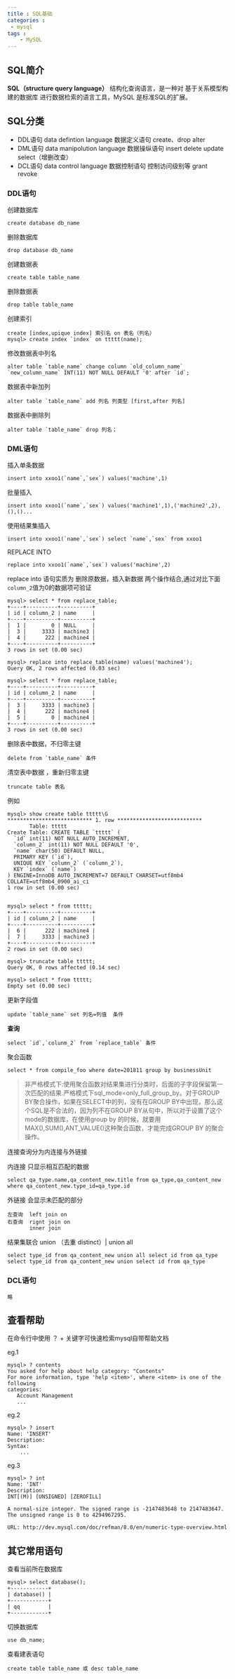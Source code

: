 ```yaml
---
title : SQL基础
categories : 
 - mysql 
tags :
	- MySQL
---
```



## SQL简介

**SQL（structure query language）** 结构化查询语言，是一种对 基于关系模型构建的数据库 进行数据检索的语言工具，MySQL 是标准SQL的扩展。

## SQL分类

- DDL语句 data defintion language 数据定义语句 create、drop alter
- DML语句 data manipolution language 数据操纵语句 insert delete update select（增删改查）
- DCL语句 data control language  数据控制语句 控制访问级别等 grant revoke

### DDL语句

创建数据库

	create database db_name

删除数据库

	drop database db_name

创建数据表

	create table table_name

删除数据表

	drop table table_name

创建索引

	create [index,upique index] 索引名 on 表名（列名）
	mysql> create index `index` on ttttt(name);

修改数据表中列名

	alter table `table_name` change column `old_column_name` `new_column_name` INT(11) NOT NULL DEFAULT '0' after `id`;

数据表中新加列

	alter table `table_name` add 列名 列类型 [first,after 列名]

数据表中删除列

	alter table `table_name` drop 列名；

### DML语句

插入单条数据

	insert into xxoo1(`name`,`sex`) values('machine',1)

批量插入

	insert into xxoo1(`name`,`sex`) values('machine1',1),('machine2',2),(),()...

使用结果集插入

	insert into xxoo1(`name`,`sex`) select `name`,`sex` from xxoo1

REPLACE INTO

	replace into xxoo1(`name`,`sex`) values('machine',2)

replace into 语句实质为 删除原数据，插入新数据 两个操作结合,通过对比下面`column_2`值为0的数据项可验证

	mysql> select * from replace_table;
	+----+----------+----------+
	| id | column_2 | name     |
	+----+----------+----------+
	|  1 |        0 | NULL     |
	|  3 |     3333 | machine3 |
	|  4 |      222 | machine4 |
	+----+----------+----------+
	3 rows in set (0.00 sec)

	mysql> replace into replace_table(name) values('machine4');
	Query OK, 2 rows affected (0.03 sec)

	mysql> select * from replace_table;
	+----+----------+----------+
	| id | column_2 | name     |
	+----+----------+----------+
	|  3 |     3333 | machine3 |
	|  4 |      222 | machine4 |
	|  5 |        0 | machine4 |
	+----+----------+----------+
	3 rows in set (0.00 sec)

删除表中数据，不归零主键

	delete from `table_name` 条件

清空表中数据 ，重新归零主键

	truncate table 表名

例如

	mysql> show create table ttttt\G
	*************************** 1. row ***************************
	       Table: ttttt
	Create Table: CREATE TABLE `ttttt` (
	  `id` int(11) NOT NULL AUTO_INCREMENT,
	  `column_2` int(11) NOT NULL DEFAULT '0',
	  `name` char(50) DEFAULT NULL,
	  PRIMARY KEY (`id`),
	  UNIQUE KEY `column_2` (`column_2`),
	  KEY `index` (`name`)
	) ENGINE=InnoDB AUTO_INCREMENT=7 DEFAULT CHARSET=utf8mb4 COLLATE=utf8mb4_0900_ai_ci
	1 row in set (0.00 sec)


	mysql> select * from ttttt;
	+----+----------+----------+
	| id | column_2 | name     |
	+----+----------+----------+
	|  6 |      222 | machine4 |
	|  7 |     3333 | machine3 |
	+----+----------+----------+
	2 rows in set (0.00 sec)

	mysql> truncate table ttttt;
	Query OK, 0 rows affected (0.14 sec)

	mysql> select * from ttttt;
	Empty set (0.00 sec)

更新字段值

	update `table_name` set 列名=列值  条件

**查询**

	select `id`,`colunm_2` from `replace_table` 条件

聚合函数

	select * from compile_foo where date=201811 group by businessUnit


> 非严格模式下:使用聚合函数对结果集进行分类时，后面的子字段保留第一次匹配的结果.严格模式下sql_mode=only_full_group_by。对于GROUP BY聚合操作，如果在SELECT中的列，没有在GROUP BY中出现，那么这个SQL是不合法的，因为列不在GROUP BY从句中，所以对于设置了这个mode的数据库，在使用group by 的时候，就要用MAX(),SUM(),ANT_VALUE()这种聚合函数，才能完成GROUP BY 的聚合操作。
>

连接查询分为内连接与外链接

内连接 只显示相互匹配的数据

	select qa_type.name,qa_content_new.title from qa_type,qa_content_new where qa_content_new.type_id=qa_type.id

外链接 会显示未匹配的部分

	左查询  left join on
	右查询  rignt join on
	       inner join

结果集联合  union （去重 distinct）| union all

	select type_id from qa_content_new union all select id from qa_type
	select type_id from qa_content_new union select id from qa_type


### DCL语句

	略

## 查看帮助

在命令行中使用 ？ + 关键字可快速检索mysql自带帮助文档

eg.1

	mysql> ? contents
	You asked for help about help category: "Contents"
	For more information, type 'help <item>', where <item> is one of the following
	categories:
	   Account Management
	   ...

eg.2

	mysql> ? insert
	Name: 'INSERT'
	Description:
	Syntax:
		...

eg.3

	mysql> ? int
	Name: 'INT'
	Description:
	INT[(M)] [UNSIGNED] [ZEROFILL]

	A normal-size integer. The signed range is -2147483648 to 2147483647.
	The unsigned range is 0 to 4294967295.

	URL: http://dev.mysql.com/doc/refman/8.0/en/numeric-type-overview.html

## 其它常用语句

查看当前所在数据库

	mysql> select database();
	+------------+
	| database() |
	+------------+
	| qq         |
	+------------+

切换数据库

	use db_name;

查看建表语句

	create table table_name 或 desc table_name


